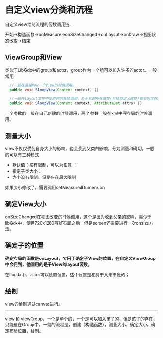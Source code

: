 # 自定义view分类和流程

自定义view绘制流程的函数调用链.

开始->构造函数->onMeasure->onSizeChanged->onLayout->onDraw->视图状态改变->结束

## ViewGroup和View

类似于LibGdx中的group和actor，group作为一个组可以加入许多的actor。一般常用

```java
  //一般在直接New一个View的时候调用。
  public void SloopView(Context context) {}
  
  //一般在layout文件中使用的时候会调用，关于它的所有属性(包括自定义属性)都会包含在attrs中传递进来。
  public void SloopView(Context context, AttributeSet attrs) {}
```

一个参数的一般在自己创建的时候调用，两个参数一般在xml中写布局的时候调用。

## 测量大小

view不仅仅受到自身大小的影响，也会受到父类的影响，分为测量和确切。一般的可以有三种模式

- 默认值：没有限制，可以为任意  ：
- 指定子类大小：
- 大小没有限制，但是存在最大限制

如果大小修改了，需要调用setMeasuredDumension

## 确定View大小





onSizeChanged在视图改变的时候调用，这个是因为收到父亲的影响，类似于libGdx中，使用720x1280写好布局之后，但是screen还需要进行一次onsize方法。

## 确定子的位置

**确定布局的函数是onLayout，它用于确定子View的位置，在自定义ViewGroup中会用到，他调用的是子View的layout函数。**

在libgdx中，actor可以设置位置，这个位置是相对于父亲来说的；

## 绘制

 view的绘制通过canvas进行。



----

view 和 viewGroup，一个是单个的，一个是可以加入孩子的，但是孩子的存在，只能值在Group中，一般的流程是，创建（构造函数），测量大小，确定大小，确定布局位置，绘制。

















